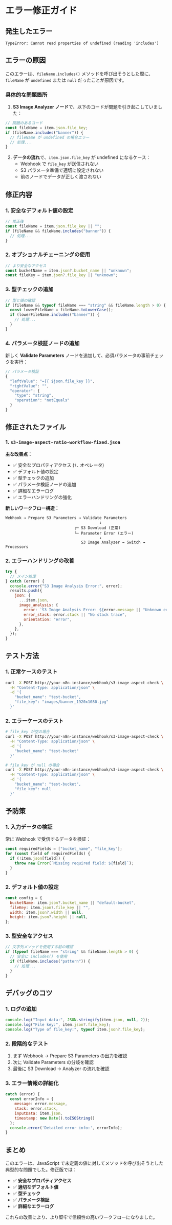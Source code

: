 # エラー修正ガイド

## 発生したエラー

```
TypeError: Cannot read properties of undefined (reading 'includes')
```

## エラーの原因

このエラーは、`fileName.includes()` メソッドを呼び出そうとした際に、`fileName` が `undefined` または `null` だったことが原因です。

### 具体的な問題箇所

1. **S3 Image Analyzer ノード**で、以下のコードが問題を引き起こしていました：

```javascript
// 問題のあるコード
const fileName = item.json.file_key;
if (fileName.includes("banner")) {
  // fileName が undefined の場合エラー
  // 処理...
}
```

2. **データの流れ**で、`item.json.file_key` が undefined になるケース：
   - Webhook で `file_key` が送信されない
   - S3 パラメータ準備で適切に設定されない
   - 前のノードでデータが正しく渡されない

## 修正内容

### 1. 安全なデフォルト値の設定

```javascript
// 修正後
const fileName = item.json.file_key || "";
if (fileName && fileName.includes("banner")) {
  // 処理...
}
```

### 2. オプショナルチェーニングの使用

```javascript
// より安全なアクセス
const bucketName = item.json?.bucket_name || "unknown";
const fileKey = item.json?.file_key || "unknown";
```

### 3. 型チェックの追加

```javascript
// 型と値の確認
if (fileName && typeof fileName === "string" && fileName.length > 0) {
  const lowerFileName = fileName.toLowerCase();
  if (lowerFileName.includes("banner")) {
    // 処理...
  }
}
```

### 4. パラメータ検証ノードの追加

新しく **Validate Parameters** ノードを追加して、必須パラメータの事前チェックを実行：

```javascript
// パラメータ検証
{
  "leftValue": "={{ $json.file_key }}",
  "rightValue": "",
  "operator": {
    "type": "string",
    "operation": "notEquals"
  }
}
```

## 修正されたファイル

### 1. `s3-image-aspect-ratio-workflow-fixed.json`

**主な改善点：**

- ✅ 安全なプロパティアクセス (`?.` オペレータ)
- ✅ デフォルト値の設定
- ✅ 型チェックの追加
- ✅ パラメータ検証ノードの追加
- ✅ 詳細なエラーログ
- ✅ エラーハンドリングの強化

**新しいワークフロー構造：**

```
Webhook → Prepare S3 Parameters → Validate Parameters
                                         ↓
                              ┌─ S3 Download (正常)
                              └─ Parameter Error (エラー)
                                         ↓
                                 S3 Image Analyzer → Switch → Processors
```

### 2. エラーハンドリングの改善

```javascript
try {
  // メイン処理
} catch (error) {
  console.error("S3 Image Analysis Error:", error);
  results.push({
    json: {
      ...item.json,
      image_analysis: {
        error: `S3 Image Analysis Error: ${error.message || "Unknown error"}`,
        error_stack: error.stack || "No stack trace",
        orientation: "error",
      },
    },
  });
}
```

## テスト方法

### 1. 正常ケースのテスト

```bash
curl -X POST http://your-n8n-instance/webhook/s3-image-aspect-check \
  -H "Content-Type: application/json" \
  -d '{
    "bucket_name": "test-bucket",
    "file_key": "images/banner_1920x1080.jpg"
  }'
```

### 2. エラーケースのテスト

```bash
# file_key が空の場合
curl -X POST http://your-n8n-instance/webhook/s3-image-aspect-check \
  -H "Content-Type: application/json" \
  -d '{
    "bucket_name": "test-bucket"
  }'

# file_key が null の場合
curl -X POST http://your-n8n-instance/webhook/s3-image-aspect-check \
  -H "Content-Type: application/json" \
  -d '{
    "bucket_name": "test-bucket",
    "file_key": null
  }'
```

## 予防策

### 1. 入力データの検証

常に Webhook で受信するデータを検証：

```javascript
const requiredFields = ["bucket_name", "file_key"];
for (const field of requiredFields) {
  if (!item.json[field]) {
    throw new Error(`Missing required field: ${field}`);
  }
}
```

### 2. デフォルト値の設定

```javascript
const config = {
  bucketName: item.json?.bucket_name || "default-bucket",
  fileKey: item.json?.file_key || "",
  width: item.json?.width || null,
  height: item.json?.height || null,
};
```

### 3. 型安全なアクセス

```javascript
// 文字列メソッドを使用する前の確認
if (typeof fileName === "string" && fileName.length > 0) {
  // 安全に includes() を使用
  if (fileName.includes("pattern")) {
    // 処理...
  }
}
```

## デバッグのコツ

### 1. ログの追加

```javascript
console.log("Input data:", JSON.stringify(item.json, null, 2));
console.log("File key:", item.json?.file_key);
console.log("Type of file_key:", typeof item.json?.file_key);
```

### 2. 段階的なテスト

1. まず Webhook → Prepare S3 Parameters の出力を確認
2. 次に Validate Parameters の分岐を確認
3. 最後に S3 Download → Analyzer の流れを確認

### 3. エラー情報の詳細化

```javascript
catch (error) {
  const errorInfo = {
    message: error.message,
    stack: error.stack,
    inputData: item.json,
    timestamp: new Date().toISOString()
  };
  console.error('Detailed error info:', errorInfo);
}
```

## まとめ

このエラーは、JavaScript で未定義の値に対してメソッドを呼び出そうとした典型的な問題でした。修正版では：

- ✅ **安全なプロパティアクセス**
- ✅ **適切なデフォルト値**
- ✅ **型チェック**
- ✅ **パラメータ検証**
- ✅ **詳細なエラーログ**

これらの改善により、より堅牢で信頼性の高いワークフローになりました。
